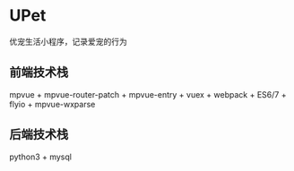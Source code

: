 # UPet
优宠生活小程序，记录爱宠的行为

## 前端技术栈
mpvue + mpvue-router-patch + mpvue-entry + vuex + webpack + ES6/7 + flyio + mpvue-wxparse

## 后端技术栈
python3 + mysql

